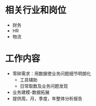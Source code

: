 # 相关行业和岗位

- 财务
- HR
- 物流

# 工作内容

- 零碎需求：用数据使业务问题细节明朗化
  - 工具辅助
  - 日常取数及业务问题发现
- 业务建模-数据拓展
- 提供周，月，季度，年整体分析报告
